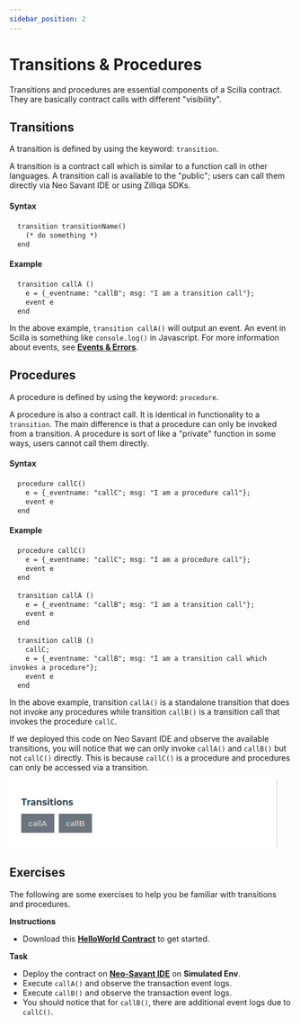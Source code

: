```yaml
---
sidebar_position: 2
---
```


# Transitions & Procedures
Transitions and procedures are essential components of a Scilla contract. They are basically contract calls with different "visibility".

## Transitions
A transition is defined by using the keyword: `transition`.

A transition is a contract call which is similar to a function call in other languages. A transition call is available to the "public"; users can call them directly via Neo Savant IDE or using Zilliqa SDKs.

#### Syntax
```
  transition transitionName()
    (* do something *)
  end
```

#### Example
```
  transition callA ()
    e = {_eventname: "callB"; msg: "I am a transition call"};
    event e
  end
```

In the above example, `transition callA()` will output an event. An event in Scilla is something like `console.log()` in Javascript. For more information about events, see [**Events & Errors**](./events_errors).

## Procedures
A procedure is defined by using the keyword: `procedure`.

A procedure is also a contract call. It is identical in functionality to a `transition`. The main difference is that a procedure can only be invoked from a transition. A procedure is sort of like a "private" function in some ways, users cannot call them directly.

#### Syntax
```
  procedure callC()
    e = {_eventname: "callC"; msg: "I am a procedure call"};
    event e
  end
```

#### Example
```
  procedure callC()
    e = {_eventname: "callC"; msg: "I am a procedure call"};
    event e
  end

  transition callA ()
    e = {_eventname: "callB"; msg: "I am a transition call"};
    event e
  end

  transition callB ()
    callC;
    e = {_eventname: "callB"; msg: "I am a transition call which invokes a procedure"};
    event e
  end
```

In the above example, transition `callA()` is a standalone transition that does not invoke any procedures while transition `callB()` is a transition call that invokes the procedure `callC`. 

If we deployed this code on Neo Savant IDE and observe the available transitions, you will notice that we can only invoke `callA()` and `callB()` but not `callC()` directly. This is because `callC()` is a procedure and procedures can only be accessed via a transition.

![Neo-Savant IDE Transitions](./screenshots/transitions.png)

## Exercises

The following are some exercises to help you be familiar with transitions and procedures.

**Instructions**
- Download this [**HelloWorld Contract**](https://github.com/teye/zilliqa-tldr-dapp-course/blob/main/exercises/chapter1/ch01_transitions_procedures.scilla) to get started.

**Task**
- Deploy the contract on  [**Neo-Savant IDE**](https://ide.zilliqa.com/) on **Simulated Env**.
- Execute `callA()` and observe the transaction event logs.
- Execute `callB()` and observe the transaction event logs.
- You should notice that for `callB()`, there are additional event logs due to `callC()`. 
